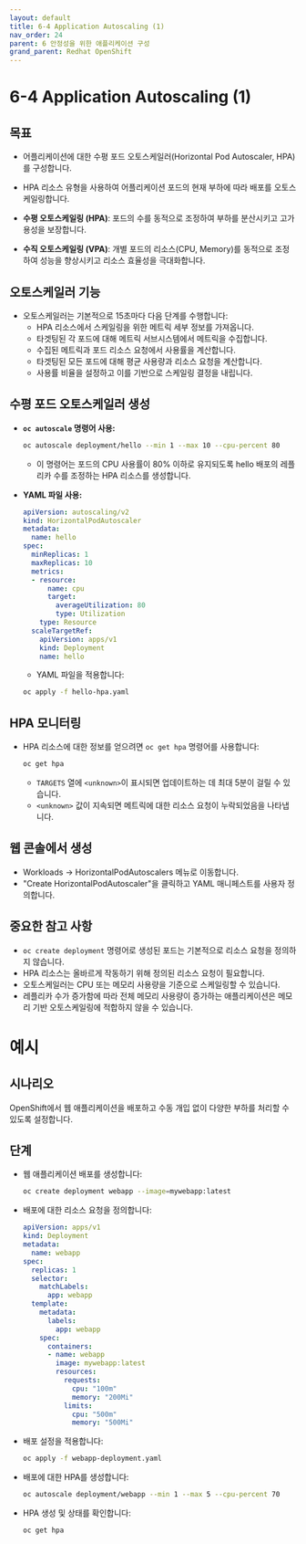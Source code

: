 ```yaml
---
layout: default
title: 6-4 Application Autoscaling (1)
nav_order: 24
parent: 6 안정성을 위한 애플리케이션 구성
grand_parent: Redhat OpenShift
---
```


# 6-4 Application Autoscaling (1)

## 목표

- 어플리케이션에 대한 수평 포드 오토스케일러(Horizontal Pod Autoscaler, HPA)를 구성합니다.
- HPA 리소스 유형을 사용하여 어플리케이션 포드의 현재 부하에 따라 배포를 오토스케일링합니다.

- **수평 오토스케일링 (HPA)**: 포드의 수를 동적으로 조정하여 부하를 분산시키고 고가용성을 보장합니다.
- **수직 오토스케일링 (VPA)**: 개별 포드의 리소스(CPU, Memory)를 동적으로 조정하여 성능을 향상시키고 리소스 효율성을 극대화합니다.

## 오토스케일러 기능

- 오토스케일러는 기본적으로 15초마다 다음 단계를 수행합니다:
    - HPA 리소스에서 스케일링을 위한 메트릭 세부 정보를 가져옵니다.
    - 타겟팅된 각 포드에 대해 메트릭 서브시스템에서 메트릭을 수집합니다.
    - 수집된 메트릭과 포드 리소스 요청에서 사용률을 계산합니다.
    - 타겟팅된 모든 포드에 대해 평균 사용량과 리소스 요청을 계산합니다.
    - 사용률 비율을 설정하고 이를 기반으로 스케일링 결정을 내립니다.

## 수평 포드 오토스케일러 생성

- **`oc autoscale` 명령어 사용:**
    
    ```bash
    oc autoscale deployment/hello --min 1 --max 10 --cpu-percent 80
    
    ```
    
    - 이 명령어는 포드의 CPU 사용률이 80% 이하로 유지되도록 hello 배포의 레플리카 수를 조정하는 HPA 리소스를 생성합니다.
- **YAML 파일 사용:**
    
    ```yaml
    apiVersion: autoscaling/v2
    kind: HorizontalPodAutoscaler
    metadata:
      name: hello
    spec:
      minReplicas: 1
      maxReplicas: 10
      metrics:
      - resource:
          name: cpu
          target:
            averageUtilization: 80
            type: Utilization
        type: Resource
      scaleTargetRef:
        apiVersion: apps/v1
        kind: Deployment
        name: hello
    
    ```
    
    - YAML 파일을 적용합니다:
    
    ```bash
    oc apply -f hello-hpa.yaml
    
    ```
    

## HPA 모니터링

- HPA 리소스에 대한 정보를 얻으려면 `oc get hpa` 명령어를 사용합니다:
    
    ```bash
    oc get hpa
    ```
    
    - `TARGETS` 열에 `<unknown>`이 표시되면 업데이트하는 데 최대 5분이 걸릴 수 있습니다.
    - `<unknown>` 값이 지속되면 메트릭에 대한 리소스 요청이 누락되었음을 나타냅니다.

## 웹 콘솔에서 생성

- Workloads → HorizontalPodAutoscalers 메뉴로 이동합니다.
- "Create HorizontalPodAutoscaler"을 클릭하고 YAML 매니페스트를 사용자 정의합니다.

## 중요한 참고 사항

- `oc create deployment` 명령어로 생성된 포드는 기본적으로 리소스 요청을 정의하지 않습니다.
- HPA 리소스는 올바르게 작동하기 위해 정의된 리소스 요청이 필요합니다.
- 오토스케일러는 CPU 또는 메모리 사용량을 기준으로 스케일링할 수 있습니다.
- 레플리카 수가 증가함에 따라 전체 메모리 사용량이 증가하는 애플리케이션은 메모리 기반 오토스케일링에 적합하지 않을 수 있습니다.

# 예시

## 시나리오

OpenShift에서 웹 애플리케이션을 배포하고 수동 개입 없이 다양한 부하를 처리할 수 있도록 설정합니다.

## 단계

- 웹 애플리케이션 배포를 생성합니다:
    
    ```bash
    oc create deployment webapp --image=mywebapp:latest
    ```
    
- 배포에 대한 리소스 요청을 정의합니다:
    
    ```yaml
    apiVersion: apps/v1
    kind: Deployment
    metadata:
      name: webapp
    spec:
      replicas: 1
      selector:
        matchLabels:
          app: webapp
      template:
        metadata:
          labels:
            app: webapp
        spec:
          containers:
          - name: webapp
            image: mywebapp:latest
            resources:
              requests:
                cpu: "100m"
                memory: "200Mi"
              limits:
                cpu: "500m"
                memory: "500Mi"
    
    ```
    
- 배포 설정을 적용합니다:
    
    ```bash
    oc apply -f webapp-deployment.yaml
    
    ```
    
- 배포에 대한 HPA를 생성합니다:
    
    ```bash
    oc autoscale deployment/webapp --min 1 --max 5 --cpu-percent 70
    
    ```
    
- HPA 생성 및 상태를 확인합니다:
    
    ```bash
    oc get hpa
    
    ```